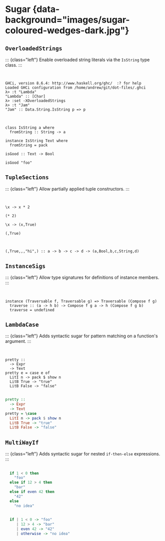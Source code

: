 # Sugar {data-background="images/sugar-coloured-wedges-dark.jpg"}

## `OverloadedStrings`

::: {class="left"}
Enable overloaded string literals via the `IsString` type class.
:::

##

<pre class="no-highlight"><code data-trim data-noescape>
GHCi, version 8.6.4: http://www.haskell.org/ghc/  :? for help
Loaded GHCi configuration from /home/andrew/git/dot-files/.ghci
λ> :t "Lambda"
"Lambda" :: [Char]
<span class="fragment">λ> :set -XOverloadedStrings 
λ> :t "Jam"
"Jam" :: Data.String.IsString p => p</span>
</code></pre>

##

<pre class="haskell"><code data-trim data-noescape>
class IsString a where
  fromString :: String -> a
<div class="fragment fade-in-then-semi-out">
instance IsString Text where
  fromString = pack
</div>
<span class="fragment fade-in-then-semi-out">isGood :: Text -> Bool</span>

<span class="fragment fade-in-then-semi-out">isGood "foo"</span>
</code></pre>

## `TupleSections`

::: {class="left"}
Allow partially applied tuple constructors.
:::

##

<pre class="haskell"><code data-trim data-noescape>
\x -> x * 2

<span class="fragment fade-in-then-semi-out">(* 2)</span>

<span class="fragment fade-in-then-semi-out">\x -> (x,True)</span>

<span class="fragment fade-in-then-semi-out">(,True)</span>
</code></pre>

##

<pre class="haskell"><code data-trim data-noescape>
(,True,,,"hi",)<span class="fragment fade-in"> :: a -> b -> c -> d -> (a,Bool,b,c,String,d)</span>
</code></pre>

## `InstanceSigs`

::: {class="left"}
Allow type signatures for definitions of instance members.
:::

##

<pre class="haskell"><code data-trim data-noescape>
instance (Traversable f, Traversable g) => Traversable (Compose f g)
  <span class="fragment">traverse :: (a -> h b) -> Compose f g a -> h (Compose f g b)</span>
  traverse = undefined
</code></pre>

## `LambdaCase`

::: {class="left"}
Adds syntactic sugar for pattern matching on a function's argument.
:::

##

<pre class="haskell"><code data-trim data-noescape>
pretty ::
  -> Expr
  -> Text
pretty <span class="fragment highlight-red">e = case e of</span>
  LitI n -> pack $ show n
  LitB True -> "true"
  LitB False -> "false"
</code></pre>

##

```haskell
pretty ::
  -> Expr
  -> Text
pretty = \case
  LitI n -> pack $ show n
  LitB True -> "true"
  LitB False -> "false"
```

## `MultiWayIf`

::: {class="left"}
Adds syntactic sugar for nested `if-then-else` expressions.
:::

##

```haskell
  if 1 < 0 then
    "foo"
  else if 12 > 4 then
    "bar"
  else if even 42 then
    "42"
  else
    "no idea"
```

##

```haskell
  if | 1 < 0 -> "foo"
     | 12 > 4 -> "bar"
     | even 42 -> "42"
     | otherwise -> "no idea"
```
